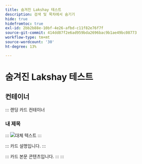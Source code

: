 ```yaml
---
title: 숨겨진 Lakshay 테스트
description: 검색 및 목차에서 숨기기
hide: true
hidefromtoc: true
exl-id: 2bb2b88e-10bf-4e26-afbd-c11f82e76f7f
source-git-commit: 414dd87f2e6ad959bda2696bac9b1ae49bc08773
workflow-type: tm+mt
source-wordcount: '30'
ht-degree: 13%

---
```


# 숨겨진 Lakshay 테스트

## 컨테이너

::: 랜딩 카드 컨테이너

### 내 제목

:::
![대체 텍스트](https://gifdb.com/images/high/hasbulla-eating-listening-gossip-funny-reaction-wnm6riagxtvav91w.gif)
:::

:::
카드 설명입니다.
:::

:::
카드 본문 콘텐츠입니다.
:::
:::
